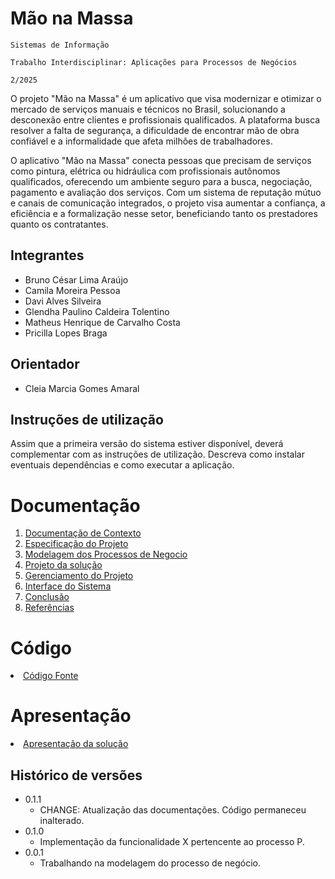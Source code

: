 # Mão na Massa

`Sistemas de Informação`

`Trabalho Interdisciplinar: Aplicações para Processos de Negócios `

`2/2025`

O projeto "Mão na Massa" é um aplicativo que visa modernizar e otimizar o mercado de serviços manuais e técnicos no Brasil,
solucionando a desconexão entre clientes e profissionais qualificados. A plataforma busca resolver a falta de segurança,
a dificuldade de encontrar mão de obra confiável e a informalidade que afeta milhões de trabalhadores.

O aplicativo "Mão na Massa" conecta pessoas que precisam de serviços como pintura,
elétrica ou hidráulica com profissionais autônomos qualificados, oferecendo um ambiente seguro para a busca, negociação,
pagamento e avaliação dos serviços. Com um sistema de reputação mútuo e canais de comunicação integrados,
o projeto visa aumentar a confiança, a eficiência e a formalização nesse setor, beneficiando tanto os prestadores quanto os contratantes.

## Integrantes

* Bruno César Lima Araújo
* Camila Moreira Pessoa
* Davi Alves Silveira
* Glendha Paulino Caldeira Tolentino
* Matheus Henrique de Carvalho Costa
* Pricilla Lopes Braga

## Orientador

* Cleia Marcia Gomes Amaral


## Instruções de utilização

Assim que a primeira versão do sistema estiver disponível, deverá complementar com as instruções de utilização. Descreva como instalar eventuais dependências e como executar a aplicação.

# Documentação

<ol>
<li><a href="docs/1-Contexto.md"> Documentação de Contexto</a></li>
<li><a href="docs/2-Especificação.md"> Especificação do Projeto</a></li>
<li><a href="docs/3-Modelagem-Processos-Negócio.md"> Modelagem dos Processos de Negocio</a></li>
<li><a href="docs/4-Projeto-Solucao.md"> Projeto da solução</a></li>
<li><a href="docs/5-Gerenciamento-Projeto.md"> Gerenciamento do Projeto</a></li>
<li><a href="docs/6-Interface-Sistema.md"> Interface do Sistema</a></li>
<li><a href="docs/7-Conclusão.md"> Conclusão</a></li>
<li><a href="docs/8-Referências.md"> Referências</a></li>
</ol>

# Código

<li><a href="src/README.md"> Código Fonte</a></li>

# Apresentação

<li><a href="presentation/README.md"> Apresentação da solução</a></li>


## Histórico de versões

* 0.1.1
    * CHANGE: Atualização das documentações. Código permaneceu inalterado.
* 0.1.0
    * Implementação da funcionalidade X pertencente ao processo P.
* 0.0.1
    * Trabalhando na modelagem do processo de negócio.

